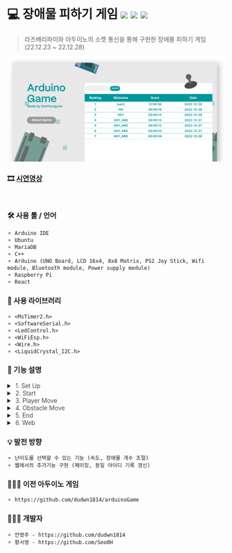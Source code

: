# 💻 장애물 피하기 게임 <img src="https://img.shields.io/badge/C++-yellow?style=flat-square&logo=C++&logoColor=white"/> <img src="https://img.shields.io/badge/Arduino-blue?style=flat-square&logo=Arduino&logoColor=white"/> <img src="https://img.shields.io/badge/Raspberry Pi-red?style=flat-square&logo=Raspberry Pi&logoColor=white"/>

> 라즈베리파이와 아두이노의 소켓 통신을 통해 구현한 장애물 피하기 게임 (22.12.23 ~ 22.12.28)

![example_image](./image/example_image.png)
<br/>

### 🎞️ <a href="https://vimeo.com/786498345">시연영상</a>

<br/>

### 🛠️ 사용 툴 / 언어

    ⚬ Arduino IDE
    ⚬ Ubuntu
    ⚬ MariaDB
    ⚬ C++
    ⚬ Arduino (UNO Board, LCD 16x4, 8x8 Matrix, PS2 Joy Stick, Wifi module, Bluetooth module, Power supply module)
    ⚬ Raspberry Pi
    ⚬ React

### 📘 사용 라이브러리

    ⚬ <MsTimer2.h>
    ⚬ <SoftwareSerial.h>
    ⚬ <LedControl.h>
    ⚬ <WiFiEsp.h>
    ⚬ <Wire.h>
    ⚬ <LiquidCrystal_I2C.h>

### 📌 기능 설명

<details>
<summary style="Font-Weight:300">&nbsp;1. Set Up</summary>
<div markdown="1">
<pre>⚬ 시리얼 통신 세팅<br/>
⚬ 소켓 연결하고 이벤트 발생시 값을 받아오는 기능<br/>
⚬ 블루투스 통신 세팅<br/>
⚬ 와이파이 연결 세팅<br/>
⚬ LCD 초기화 <br/>
⚬ 움직임을 인식할 타이머 설정 (기본 1초 주기)<br/>
⚬ 장애물을 내려보낼 타이머 설정 (기본 0.1초 주기)
</pre>
</div>
</details>

<details>
<summary style="Font-Weight:300">&nbsp;2. Start</summary>
<div markdown="1">
<pre>⚬ 조이스틱을 3초이상 누르면 값을 전송해 게임을 시작하는 기능<br/>
⚬ 시작 값을 읽어와 실행하는 기능<br/>
⚬ 상태값과 lcd 값을 초기화 하는 기능<br/>
⚬ 게임 생존 시간을 측정하고 전송하는 기능
</pre>
</div>
</details>

<details>
<summary style="Font-Weight:300">&nbsp;3. Player Move</summary>
<div markdown="1">
<pre>⚬ 타이머를 통해 1초 주기로 사용자의 입력을 읽어오는 기능<br/>
⚬ 조이스틱의 방향에 따라 사용자의 위치를 이동하는 기능 (+ 양쪽 모서리의 경우 움직이지 않도록 예외 처리)<br/>
⚬ 조이스틱 강도에 따라 이동하는 정도를 조절하는 기능<br/>
⚬ 움직임을 읽어 정보 전송하는 기능
</pre>
</div>
</details>

<details>
<summary style="Font-Weight:300">&nbsp;4. Obstacle Move</summary>
<div markdown="1">
<pre>⚬ 장애물 시작 위치를 랜덤으로 설정하는 기능<br/>
⚬ 장애물이 내려오는 시간 설정 기능 (기본 1초 설정)<br/>
⚬ 2칸 크기의 장애물이 정해진 시간을 주기로 한 줄씩 내려오는 기능<br/>
⚬ Player와 마주쳤을 경우 장애물을 없애는 기능<br/>
⚬ Player와 마주치지 않고 끝까지 내려왔을 경우 장애물을 없애는 기능
</pre>
</div>
</details>

<details>
<summary style="Font-Weight:300">&nbsp;5. End</summary>
<div markdown="1">
<pre>⚬ 생명이 0이 되었을 경우 종료하는 기능<br/>
⚬ 플레이한 시간을 Lcd에 표시하는 기능<br/>
⚬ 일정 시간 딜레이 후, 다시 게임 시작 화면을 표시하는 기능 (기본 설정 시간 5초)<br/>
⚬ 플레이어의 ID와 시간 값을 저장해 웹에 나타내는 기능<br/>
⚬ 사용자의 정보가 전달되면 닉네임을 변경해 DB에 수정하여 저장하는 기능
</pre>
</div>
</details>

<details>
<summary style="Font-Weight:300">&nbsp;6. Web</summary>
<div markdown="1">

✨Front-end : React

    ⚬ 게임 등수 확인 및 닉네임 변경
    ⚬ React의 useEffect 감지 기능을 이용해 DB에 새로운 값이 들어오면 Table 부분만 새로고침 되도록 구현.
    ⚬ React Table 라이브러리와 Modal 창을 이용해 등수 및 팝업 구현.


<img src="image/web (1).png">
<img src="image/web (2).png">
<img src="image/web (3).png">

</pre>
</div>
</details>


### 💡 발전 방향

    ⚬ 난이도를 선택할 수 있는 기능 (속도, 장애물 개수 조절)
    ⚬ 웹에서의 추가기능 구현 (페이징, 동일 아이디 기록 갱신)

### 👩🏻‍🏫 이전 아두이노 게임

    ⚬ https://github.com/dudwn1814/arduinoGame

### 👩🏻‍💻 개발자

    ⚬ 안영주 - https://github.com/dudwn1814
    ⚬ 황서영 - https://github.com/Seo0H



